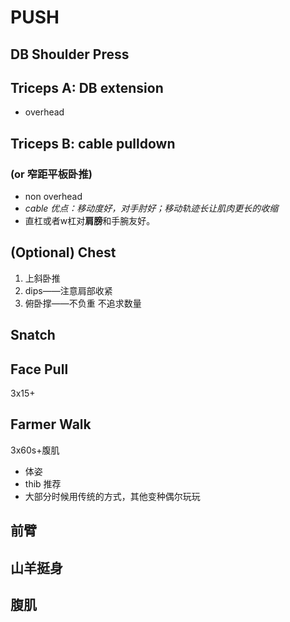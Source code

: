 # PUSH

## DB Shoulder Press



## Triceps A: DB extension

* overhead

## Triceps B:  cable pulldown  

### **(or 窄距平板卧推)** 



* non overhead
* *cable 优点：移动度好，对手肘好；移动轨迹长让肌肉更长的收缩*
* 直杠或者w杠对**肩膀**和手腕友好。

## (Optional) Chest  

1. 上斜卧推
2. dips——注意肩部收紧
3. 俯卧撑——不负重 不追求数量

## Snatch

## Face Pull

3x15+

## Farmer  Walk

3x60s+腹肌

* 体姿
* thib 推荐
* 大部分时候用传统的方式，其他变种偶尔玩玩





## 前臂

## 山羊挺身

## 腹肌


